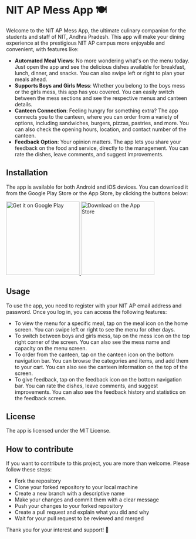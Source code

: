 # NIT AP Mess App 🍽️

Welcome to the NIT AP Mess App, the ultimate culinary companion for the students and staff of NIT, Andhra Pradesh. This app will make your dining experience at the prestigious NIT AP campus more enjoyable and convenient, with features like:

- **Automated Meal Views**: No more wondering what's on the menu today. Just open the app and see the delicious dishes available for breakfast, lunch, dinner, and snacks. You can also swipe left or right to plan your meals ahead.
- **Supports Boys and Girls Mess**: Whether you belong to the boys mess or the girls mess, this app has you covered. You can easily switch between the mess sections and see the respective menus and canteen details.
- **Canteen Connection**: Feeling hungry for something extra? The app connects you to the canteen, where you can order from a variety of options, including sandwiches, burgers, pizzas, pastries, and more. You can also check the opening hours, location, and contact number of the canteen.
- **Feedback Option**: Your opinion matters. The app lets you share your feedback on the food and service, directly to the management. You can rate the dishes, leave comments, and suggest improvements.


## Installation

The app is available for both Android and iOS devices. You can download it from the Google Play Store or the App Store, by clicking the buttons below:

<a href="https://play.google.com/store/apps/details?id=com.nitmess.com&pli=1">
  <img src="https://play.google.com/intl/en_us/badges/static/images/badges/en_badge_web_generic.png" width="200" height="200" alt="Get it on Google Play">
</a>

<a href="https://apps.apple.com/in/app/nit-ap-mess-app/id6470261118">
  <img src="https://developer.apple.com/app-store/marketing/guidelines/images/badge-download-on-the-app-store.svg" width="200" height="200" alt="Download on the App Store">
</a>

## Usage

To use the app, you need to register with your NIT AP email address and password. Once you log in, you can access the following features:

- To view the menu for a specific meal, tap on the meal icon on the home screen. You can swipe left or right to see the menu for other days.
- To switch between boys and girls mess, tap on the mess icon on the top right corner of the screen. You can also see the mess name and capacity on the menu screen.
- To order from the canteen, tap on the canteen icon on the bottom navigation bar. You can browse the categories and items, and add them to your cart. You can also see the canteen information on the top of the screen.
- To give feedback, tap on the feedback icon on the bottom navigation bar. You can rate the dishes, leave comments, and suggest improvements. You can also see the feedback history and statistics on the feedback screen.

## License

The app is licensed under the MIT License.

## How to contribute

If you want to contribute to this project, you are more than welcome. Please follow these steps:

- Fork the repository
- Clone your forked repository to your local machine
- Create a new branch with a descriptive name
- Make your changes and commit them with a clear message
- Push your changes to your forked repository
- Create a pull request and explain what you did and why
- Wait for your pull request to be reviewed and merged

Thank you for your interest and support! 🙏
